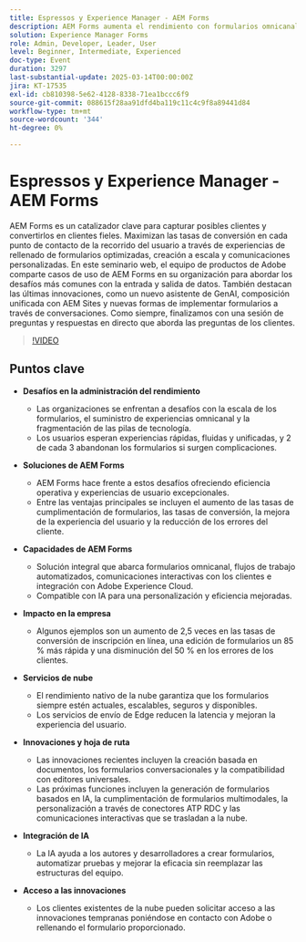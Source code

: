 ```yaml
---
title: Espressos y Experience Manager - AEM Forms
description: AEM Forms aumenta el rendimiento con formularios omnicanal, personalización con tecnología de IA y escalabilidad nativa de la nube, lo que impulsa conversiones de 2,5 veces, ediciones un 85 % más rápidas y un 50 % menos de errores.
solution: Experience Manager Forms
role: Admin, Developer, Leader, User
level: Beginner, Intermediate, Experienced
doc-type: Event
duration: 3297
last-substantial-update: 2025-03-14T00:00:00Z
jira: KT-17535
exl-id: cb810398-5e62-4128-8338-71ea1bccc6f9
source-git-commit: 088615f28aa91dfd4ba119c11c4c9f8a89441d84
workflow-type: tm+mt
source-wordcount: '344'
ht-degree: 0%

---
```


# Espressos y Experience Manager - AEM Forms

AEM Forms es un catalizador clave para capturar posibles clientes y convertirlos en clientes fieles. Maximizan las tasas de conversión en cada punto de contacto de la recorrido del usuario a través de experiencias de rellenado de formularios optimizadas, creación a escala y comunicaciones personalizadas. En este seminario web, el equipo de productos de Adobe comparte casos de uso de AEM Forms en su organización para abordar los desafíos más comunes con la entrada y salida de datos. También destacan las últimas innovaciones, como un nuevo asistente de GenAI, composición unificada con AEM Sites y nuevas formas de implementar formularios a través de conversaciones. Como siempre, finalizamos con una sesión de preguntas y respuestas en directo que aborda las preguntas de los clientes.

>[!VIDEO](https://video.tv.adobe.com/v/3451636/?learn=on&enablevpops)

## Puntos clave


* **Desafíos en la administración del rendimiento**

   * Las organizaciones se enfrentan a desafíos con la escala de los formularios, el suministro de experiencias omnicanal y la fragmentación de las pilas de tecnología.
   * Los usuarios esperan experiencias rápidas, fluidas y unificadas, y 2 de cada 3 abandonan los formularios si surgen complicaciones.

* **Soluciones de AEM Forms**

   * AEM Forms hace frente a estos desafíos ofreciendo eficiencia operativa y experiencias de usuario excepcionales.
   * Entre las ventajas principales se incluyen el aumento de las tasas de cumplimentación de formularios, las tasas de conversión, la mejora de la experiencia del usuario y la reducción de los errores del cliente.

* **Capacidades de AEM Forms**

   * Solución integral que abarca formularios omnicanal, flujos de trabajo automatizados, comunicaciones interactivas con los clientes e integración con Adobe Experience Cloud.
   * Compatible con IA para una personalización y eficiencia mejoradas.

* **Impacto en la empresa**

   * Algunos ejemplos son un aumento de 2,5 veces en las tasas de conversión de inscripción en línea, una edición de formularios un 85 % más rápida y una disminución del 50 % en los errores de los clientes.

* **Servicios de nube**

   * El rendimiento nativo de la nube garantiza que los formularios siempre estén actuales, escalables, seguros y disponibles.
   * Los servicios de envío de Edge reducen la latencia y mejoran la experiencia del usuario.

* **Innovaciones y hoja de ruta**

   * Las innovaciones recientes incluyen la creación basada en documentos, los formularios conversacionales y la compatibilidad con editores universales.
   * Las próximas funciones incluyen la generación de formularios basados en IA, la cumplimentación de formularios multimodales, la personalización a través de conectores ATP RDC y las comunicaciones interactivas que se trasladan a la nube.

* **Integración de IA**

   * La IA ayuda a los autores y desarrolladores a crear formularios, automatizar pruebas y mejorar la eficacia sin reemplazar las estructuras del equipo.

* **Acceso a las innovaciones**

   * Los clientes existentes de la nube pueden solicitar acceso a las innovaciones tempranas poniéndose en contacto con Adobe o rellenando el formulario proporcionado.
